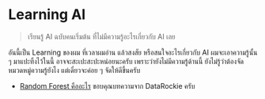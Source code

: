 # Learning AI
> เรียนรู้  AI ฉบับคนเริ่มต้น ที่ไม่มีความรู้อะไรเกี่ยวกับ AI เลย

อันนี้เป็น Learning ของผม ที่เวลาผมอ่าน แล้วสงสัย หรือสนใจอะไรเกี่ยวกับ AI ผมจะเอาความรู้นั้น ๆ มาแปะทิ้งไว้ในนี้ อาจจะสะเปะสะปะหน่อยนะครับ เพราะว่ายังไม่มีความรู้ด้านนี้ ยังไม่รู้ว่าต้องจัดหมวดหมู่ความรู้ยังไง แต่เดี๋ยวจะค่อย ๆ จัดให้ดีขึ้นครับ


- [Random Forest คืออะไร](https://www.facebook.com/datarockie/posts/pfbid021fcevfqkUEnZ83jDWyW2K1ZxaWM2YpcziosjyGxHbfUdByS3X5r5Be92CqNQ8nJyl) ขอบคุณบทความจาก DataRockie ครับ
